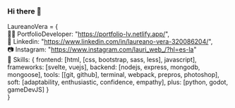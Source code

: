 ### Hi there 👋

LaureanoVera = { <br/>
     🐱‍💻 PortfolioDeveloper: "https://portfolio-lv.netlify.app/", <br/>
     👔 Linkedin: "https://www.linkedin.com/in/laureano-vera-320086204/", <br/>
     📷 Instagram: "https://www.instagram.com/lauri_web_/?hl=es-la" <br/>
     📘 Skills: {
        frontend: [html, [css, bootstrap, sass, less], javascript],
        frameworks: [svelte, vuejs], 
        backend: [nodejs, express, mongodb, mongoose], 
        tools: [[git, github], terminal, webpack, prepros, photoshop],
        soft: [adaptability, enthusiastic, confidence, empathy],
        plus: [python, godot, gameDevJS] 
    } <br/>
} 
